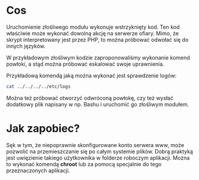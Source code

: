 # Cos

Uruchomienie złośliwego modułu wykonuje wstrzyknięty kod. Ten kod właściwie może wykonać dowolną akcję na serwerze ofiary. Mimo, że skrypt interpretowany jest przez PHP, to można próbować odwołać się do innych języków.

W przykładowym złośliwym kodzie zaproponowaliśmy wykonanie komend powłoki, a stąd można próbować eskalować swoje uprawnienia.

Przykładową komendą jaką można wykonać jest sprawdzenie logów:

<!-- [TODO] poprawić komendę -->

```sh
cat ../../../../etc/logs
```

Można też próbować otworzyć odwróconą powłokę, czy też wysłać dodatkowy plik napisany w np. Bashu i uruchomić go złośliwym modułem.

# Jak zapobiec?

Sęk w tym, że niepoprawnie skonfigurowane konto serwera www, może pozwolić na przemieszczanie się po całym systemie plików. Dobrą praktyką jest uwięzienie takiego użytkownika w folderze roboczym aplikacji. Można to wykonać komendą **chroot** lub za pomocą specjalnie do tego przeznaczonych aplikacji.
